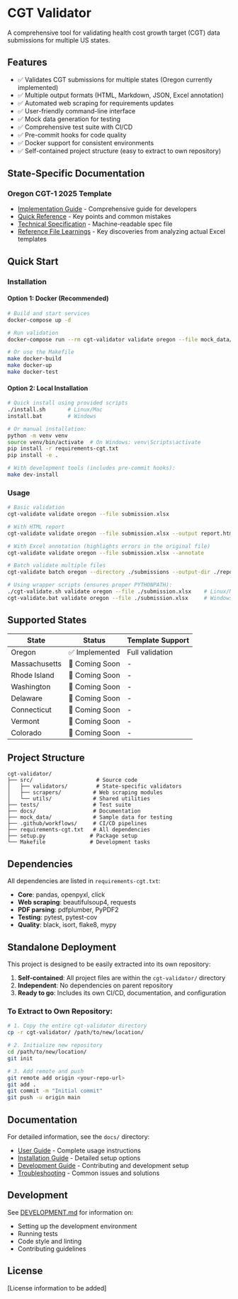 # CGT Validator

A comprehensive tool for validating health cost growth target (CGT) data submissions for multiple US states.

## Features

- ✅ Validates CGT submissions for multiple states (Oregon currently implemented)
- ✅ Multiple output formats (HTML, Markdown, JSON, Excel annotation)
- ✅ Automated web scraping for requirements updates
- ✅ User-friendly command-line interface
- ✅ Mock data generation for testing
- ✅ Comprehensive test suite with CI/CD
- ✅ Pre-commit hooks for code quality
- ✅ Docker support for consistent environments
- ✅ Self-contained project structure (easy to extract to own repository)

## State-Specific Documentation

### Oregon CGT-1 2025 Template
- [Implementation Guide](docs/states/oregon_cgt1_2025_template_guide.md) - Comprehensive guide for developers
- [Quick Reference](docs/states/oregon_cgt1_quick_reference.md) - Key points and common mistakes
- [Technical Specification](docs/states/oregon_cgt1_2025_spec.yaml) - Machine-readable spec file
- [Reference File Learnings](docs/states/oregon_cgt1_2025_learnings.md) - Key discoveries from analyzing actual Excel templates

## Quick Start

### Installation

#### Option 1: Docker (Recommended)
```bash
# Build and start services
docker-compose up -d

# Run validation
docker-compose run --rm cgt-validator validate oregon --file mock_data/oregon/test_submission.xlsx

# Or use the Makefile
make docker-build
make docker-up
make docker-test
```

#### Option 2: Local Installation
```bash
# Quick install using provided scripts
./install.sh       # Linux/Mac
install.bat        # Windows

# Or manual installation:
python -m venv venv
source venv/bin/activate  # On Windows: venv\Scripts\activate
pip install -r requirements-cgt.txt
pip install -e .

# With development tools (includes pre-commit hooks):
make dev-install
```

### Usage

```bash
# Basic validation
cgt-validate validate oregon --file submission.xlsx

# With HTML report
cgt-validate validate oregon --file submission.xlsx --output report.html

# With Excel annotation (highlights errors in the original file)
cgt-validate validate oregon --file submission.xlsx --annotate

# Batch validate multiple files
cgt-validate batch oregon --directory ./submissions --output-dir ./reports

# Using wrapper scripts (ensures proper PYTHONPATH):
./cgt-validate.sh validate oregon --file ./submission.xlsx    # Linux/Mac
cgt-validate.bat validate oregon --file ./submission.xlsx     # Windows
```

## Supported States

| State | Status | Template Support |
|-------|--------|------------------|
| Oregon | ✅ Implemented | Full validation |
| Massachusetts | 🚧 Coming Soon | - |
| Rhode Island | 🚧 Coming Soon | - |
| Washington | 🚧 Coming Soon | - |
| Delaware | 🚧 Coming Soon | - |
| Connecticut | 🚧 Coming Soon | - |
| Vermont | 🚧 Coming Soon | - |
| Colorado | 🚧 Coming Soon | - |

## Project Structure

```
cgt-validator/
├── src/                    # Source code
│   ├── validators/         # State-specific validators
│   ├── scrapers/          # Web scraping modules
│   └── utils/             # Shared utilities
├── tests/                 # Test suite
├── docs/                  # Documentation
├── mock_data/             # Sample data for testing
├── .github/workflows/     # CI/CD pipelines
├── requirements-cgt.txt   # All dependencies
├── setup.py              # Package setup
└── Makefile              # Development tasks
```

## Dependencies

All dependencies are listed in `requirements-cgt.txt`:
- **Core**: pandas, openpyxl, click
- **Web scraping**: beautifulsoup4, requests
- **PDF parsing**: pdfplumber, PyPDF2
- **Testing**: pytest, pytest-cov
- **Quality**: black, isort, flake8, mypy

## Standalone Deployment

This project is designed to be easily extracted into its own repository:

1. **Self-contained**: All project files are within the `cgt-validator/` directory
2. **Independent**: No dependencies on parent repository
3. **Ready to go**: Includes its own CI/CD, documentation, and configuration

### To Extract to Own Repository:

```bash
# 1. Copy the entire cgt-validator directory
cp -r cgt-validator/ /path/to/new/location/

# 2. Initialize new repository
cd /path/to/new/location/
git init

# 3. Add remote and push
git remote add origin <your-repo-url>
git add .
git commit -m "Initial commit"
git push -u origin main
```

## Documentation

For detailed information, see the `docs/` directory:
- [User Guide](docs/user_guide.md) - Complete usage instructions
- [Installation Guide](docs/installation.md) - Detailed setup options
- [Development Guide](docs/DEVELOPMENT.md) - Contributing and development setup
- [Troubleshooting](docs/troubleshooting.md) - Common issues and solutions

## Development

See [DEVELOPMENT.md](docs/DEVELOPMENT.md) for information on:
- Setting up the development environment
- Running tests
- Code style and linting
- Contributing guidelines

## License

[License information to be added]
